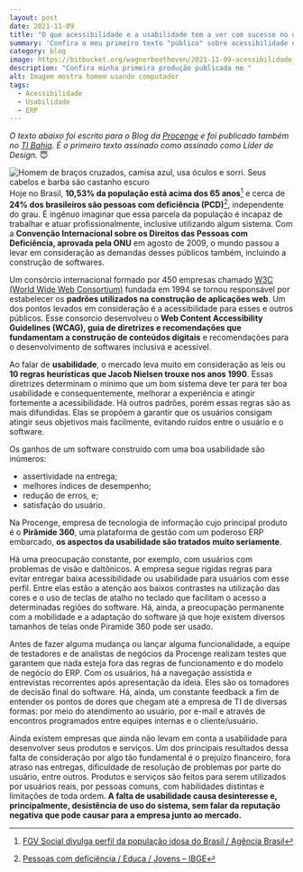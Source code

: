 ```yaml
---
layout: post
date: 2021-11-09
title: "O que acessibilidade e a usabilidade tem a ver com sucesso no uso de softwares de gestão"
summary: 'Confira o meu primeiro texto "público" sobre acessibilidade e com visibilidade fora do da minha bolha'
category: blog
image: https://bitbucket.org/wagnerbeethoven/2021-11-09-acessibilidade-usabilidade/raw/45e3807581a2f18a51fe4fe556b29770ef3e2a76/acessibilidade-usabilidade.jpg
description: "Confira minha primeira produção publicada no "
alt: Imagem mostra homem usando computador
tags:
  - Acessibilidade
  - Usabilidade
  - ERP
---
```


_O texto abaixo foi escrito para o Blog da [Procenge](https://procenge.com.br/acessibilidade-e-usabilidade-sucesso-no-uso-de-softwares-de-gestao/) e foi publicado também no [TI Bahia](http://tibahia.com/artigos/o-que-acessibilidade-e-a-usabilidade-tem-a-ver-com-sucesso-no-uso-de-softwares-de-gestao/). É o primeiro texto assinado como assinado como Líder de Design._ 😇

<img class="float-left me-md-2 me-0 mb-2 mb-md-0 col-12 col-md-6 img-thumbnail d-inline" alt="Homem de braços cruzados, camisa azul, usa óculos e sorri. Seus cabelos e barba são castanho escuro" style="float: left" src="https://bitbucket.org/wagnerbeethoven/2021-11-09-acessibilidade-usabilidade/raw/71df1b16e814acc54e472782ef9809dedacdaa9e/wagner-beethoven-procenge-770.jpg">

Hoje no Brasil, **10,53% da população está acima dos 65 anos**[^1] e cerca de **24% dos brasileiros são pessoas com deficiência (PCD)**[^2], independente do grau. É ingênuo imaginar que essa parcela da população é incapaz de trabalhar e atuar profissionalmente, inclusive utilizando algum sistema. Com a **Convenção Internacional sobre os Direitos das Pessoas com Deficiência, aprovada pela ONU** em agosto de 2009, o mundo passou a levar em consideração as demandas desses públicos também, incluindo a construção de softwares.

Um consórcio internacional formado por 450 empresas chamado [W3C (World Wide Web Consortium)](https://www.w3.org/Consortium/) fundada em 1994 se tornou responsável por estabelecer os **padrões utilizados na construção de aplicações web**. Um dos pontos levados em consideração é a acessibilidade para esses e outros públicos. Esse consorcio desenvolveu o **Web Content Accessibility Guidelines (WCAG), guia de diretrizes e recomendações que fundamentam a construção de conteúdos digitais** e recomendações para o desenvolvimento de softwares inclusiva e acessível.

Ao falar de **usabilidade**, o mercado leva muito em consideração as leis ou **10 regras heurísticas que Jacob Nielsen trouxe nos anos 1990**. Essas diretrizes determinam o mínimo que um bom sistema deve ter para ter boa usabilidade e consequentemente, melhorar a experiência e atingir fortemente a acessibilidade. Há outros padrões, porém essas regras são as mais difundidas. Elas se propõem a garantir que os usuários consigam atingir seus objetivos mais facilmente, evitando ruídos entre o usuário e o software.

Os ganhos de um software construído com uma boa usabilidade são inúmeros:
- assertividade na entrega; 
- melhores índices de desempenho; 
- redução de erros, e;
- satisfação do usuário. 


Na Procenge, empresa de tecnologia de informação cujo principal produto é o **Pirâmide 360**, uma plataforma de gestão com um poderoso ERP embarcado, **os aspectos da usabilidade são tratados muito seriamente**.

Há uma preocupação constante, por exemplo, com usuários com problemas de visão e daltônicos. A empresa segue rígidas regras para evitar entregar baixa acessibilidade ou usabilidade para usuários com esse perfil. Entre elas estão a atenção aos baixos contrastes na utilização das cores e o uso de teclas de atalho no teclado que facilitam o acesso a determinadas regiões do software. Há, ainda, a preocupação permanente com a mobilidade e a adaptação do software já que hoje existem diversos tamanhos de telas onde Piramide 360 pode ser usado.

Antes de fazer alguma mudança ou lançar alguma funcionalidade, a equipe de testadores e de analistas de negócios da Procenge realizam testes que garantem que nada esteja fora das regras de funcionamento e do modelo de negócio do ERP.  Com os usuários, há a navegação assistida e entrevistas recorrentes após apresentação da ideia. Eles são os tomadores de decisão final do software. Há, ainda, um constante feedback a fim de entender os pontos de dores que chegam até a empresa de TI de diversas formas: por meio do atendimento ao usuário, por e-mail e através de encontros programados entre equipes internas e o cliente/usuário.

Ainda existem empresas que ainda não levam em conta a usabilidade para desenvolver seus produtos e serviços. Um dos principais resultados dessa falta de consideração por algo tão fundamental é o prejuízo financeiro, fora atraso nas entregas, dificuldade de resolução de problemas por parte do usuário, entre outros. Produtos e serviços são feitos para serem utilizados por usuários reais, por pessoas comuns, com habilidades distintas e limitações de toda ordem. **A falta de usabilidade causa desinteresse e, principalmente, desistência de uso do sistema, sem falar da reputação negativa que pode causar para a empresa junto ao mercado.**

[^1]: [FGV Social divulga perfil da população idosa do Brasil / Agência Brasil](https://agenciabrasil.ebc.com.br/saude/noticia/2020-04/brasileiros-com-65-anos-ou-mais-sao-10-53-da-populacao-diz-FGV)
[^2]: [Pessoas com deficiência / Educa / Jovens – IBGE](https://educa.ibge.gov.br/jovens/conheca-o-brasil/populacao/20551-pessoas-com-deficiencia.html)